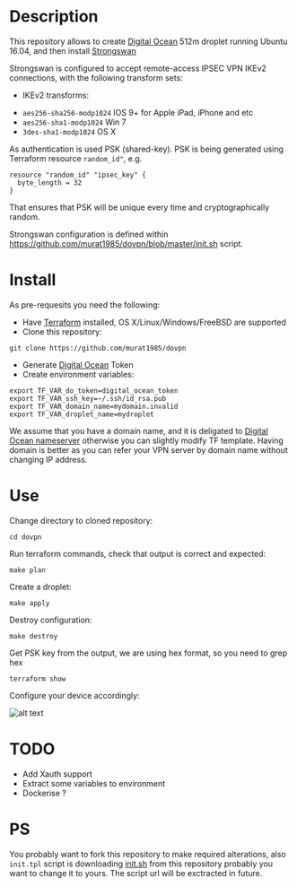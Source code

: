 # Description

This repository allows to create [Digital Ocean](https://m.do.co/c/eb230fc23336) 512m droplet running Ubuntu 16.04, and then install 
[Strongswan](strongswan.org)

Strongswan is configured to accept remote-access IPSEC VPN IKEv2 connections, with the following transform sets:

* IKEv2 transforms:
- `aes256-sha256-modp1024` IOS 9+ for Apple iPad, iPhone and etc
- `aes256-sha1-modp1024` Win 7
- `3des-sha1-modp1024` OS X

As authentication is used PSK (shared-key). PSK is being generated using Terraform resource `random_id"`, e.g.

```
resource "random_id" "ipsec_key" {
  byte_length = 32
}
```

That ensures that PSK will be unique every time and cryptographically random. 

Strongswan configuration is defined within https://github.com/murat1985/dovpn/blob/master/init.sh script.

# Install
As pre-requesits you need the following:

* Have [Terraform](https://www.terraform.io/downloads.html) installed, OS X/Linux/Windows/FreeBSD are supported
* Clone this repository:
```
git clone https://github.com/murat1985/dovpn
```
* Generate [Digital Ocean](https://m.do.co/c/eb230fc23336) Token
* Create environment variables:

```
export TF_VAR_do_token=digital_ocean_token
export TF_VAR_ssh_key=~/.ssh/id_rsa.pub
export TF_VAR_domain_name=mydomain.invalid
export TF_VAR_droplet_name=mydroplet
```

We assume that you have a domain name, and it is deligated to [Digital Ocean nameserver](https://www.digitalocean.com/community/tutorials/how-to-point-to-digitalocean-nameservers-from-common-domain-registrars)
otherwise you can slightly modify TF template. Having domain is better as you can refer your VPN server by domain name
without changing IP address.

# Use
Change directory to cloned repository:
```
cd dovpn 
```

Run terraform commands, check that output is correct and expected:

```
make plan
```

Create a droplet:

```
make apply
```

Destroy configuration:

```
make destroy
```

Get PSK key from the output, we are using hex format, so you need to grep hex

```
terraform show
```

Configure your device accordingly:

![alt text](https://github.com/murat1985/dovpn/blob/master/iphone_vpn.png "iphone ipsec ikev2 vpn")


# TODO

- Add Xauth support
- Extract some variables to environment
- Dockerise ? 

# PS

You probably want to fork this repository to make required alterations, also `init.tpl` script
is downloading [init.sh](https://raw.githubusercontent.com/murat1985/dovpn/master/init.sh) from this repository
probably you want to change it to yours. The script url will be exctracted in future.
